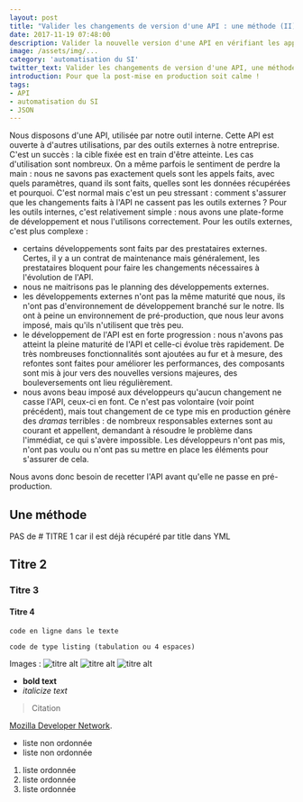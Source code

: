 ```yaml
---
layout: post
title: "Valider les changements de version d'une API : une méthode (II)"
date: 2017-11-19 07:48:00
description: Valider la nouvelle version d'une API en vérifiant les appels et les résultats, proposition d'une meilleure méthode
image: /assets/img/...
category: 'automatisation du SI'
twitter_text: Valider les changements de version d'une API, une méthode (II)
introduction: Pour que la post-mise en production soit calme !
tags:
- API
- automatisation du SI
- JSON
---
```


Nous disposons d'une API, utilisée par notre outil interne. Cette API est ouverte à d'autres utilisations, par des outils externes à notre entreprise. C'est un succès : la cible fixée est en train d'être atteinte. Les cas d'utilisation sont nombreux. On a même parfois le sentiment de perdre la main : nous ne savons pas exactement quels sont les appels faits, avec quels paramètres, quand ils sont faits, quelles sont les données récupérées et pourquoi. C'est normal mais c'est un peu stressant : comment s'assurer que les changements faits à l'API ne cassent pas les outils externes ? Pour les outils internes, c'est relativement simple : nous avons une plate-forme de développement et nous l'utilisons correctement. Pour les outils externes, c'est plus complexe :
- certains développements sont faits par des prestataires externes. Certes, il y a un contrat de maintenance mais généralement, les prestataires bloquent pour faire les changements nécessaires à l'évolution de l'API.
- nous ne maitrisons pas le planning des développements externes.
- les développements externes n'ont pas la même maturité que nous, ils n'ont pas d'environnement de développement branché sur le notre. Ils ont à peine un environnement de pré-production, que nous leur avons imposé, mais qu'ils n'utilisent que très peu.
- le développement de l'API est en forte progression : nous n'avons pas atteint la pleine maturité de l'API et celle-ci évolue très rapidement. De très nombreuses fonctionnalités sont ajoutées au fur et à mesure, des refontes sont faites pour améliorer les performances, des composants sont mis à jour vers des nouvelles versions majeures, des bouleversements ont lieu régulièrement.
- nous avons beau imposé aux développeurs qu'aucun changement ne casse l'API, ceux-ci en font. Ce n'est pas volontaire (voir point précédent), mais tout changement de ce type mis en production génère des *dramas* terribles : de nombreux responsables externes sont au courant et appellent, demandant à résoudre le problème dans l'immédiat, ce qui s'avère impossible. Les développeurs n'ont pas mis, n'ont pas voulu ou n'ont pas su mettre en place les éléments pour s'assurer de cela.

Nous avons donc besoin de recetter l'API avant qu'elle ne passe en pré-production.

## Une méthode



PAS de # TITRE 1 car il est déjà récupéré par title dans YML
## Titre 2
### Titre 3
#### Titre 4

`code en ligne dans le texte`

    code de type listing (tabulation ou 4 espaces)

Images : 
![titre alt](https://placehold.it/800x400 "Large example image")
![titre alt](https://placehold.it/400x200 "Medium example image")
![titre alt](https://placehold.it/200x200 "Small example image")
    

- **bold text**
- *italicize text*
> Citation

[Mozilla Developer Network](https://developer.mozilla.org/en-US/docs/Web/HTML/Element).

* liste non ordonnée
* liste non ordonnée

1. liste ordonnée
2. liste ordonnée
3. liste ordonnée



